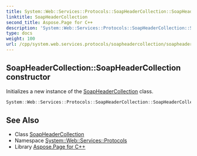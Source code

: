 ```yaml
---
title: System::Web::Services::Protocols::SoapHeaderCollection::SoapHeaderCollection constructor
linktitle: SoapHeaderCollection
second_title: Aspose.Page for C++
description: 'System::Web::Services::Protocols::SoapHeaderCollection::SoapHeaderCollection constructor. Initializes a new instance of the SoapHeaderCollection class in C++.'
type: docs
weight: 100
url: /cpp/system.web.services.protocols/soapheadercollection/soapheadercollection/
---
```

## SoapHeaderCollection::SoapHeaderCollection constructor


Initializes a new instance of the [SoapHeaderCollection](../) class.

```cpp
System::Web::Services::Protocols::SoapHeaderCollection::SoapHeaderCollection()
```

## See Also

* Class [SoapHeaderCollection](../)
* Namespace [System::Web::Services::Protocols](../../)
* Library [Aspose.Page for C++](../../../)
